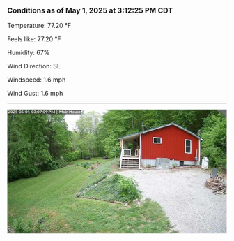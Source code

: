 ### Conditions as of May 1, 2025 at 3:12:25 PM CDT 

Temperature: 77.20 &deg;F

Feels like: 77.20 &deg;F

Humidity: 67%

Wind Direction: SE

Windspeed: 1.6 mph

Wind Gust: 1.6 mph

---

<img src="./images/latest.jpeg"/>

